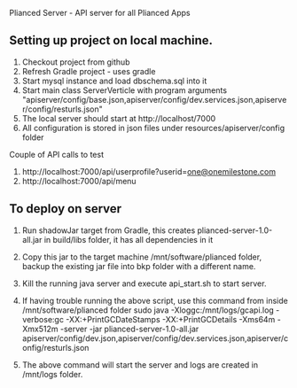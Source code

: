 Plianced Server - API server for all Plianced Apps

Setting up project on local machine.
------------------------------------

1. Checkout project from github
2. Refresh Gradle project - uses gradle
3. Start mysql instance and load dbschema.sql into it
3. Start main class ServerVerticle with program arguments "apiserver/config/base.json,apiserver/config/dev.services.json,apiserver/config/resturls.json"
4. The local server should start at http://localhost/7000
5. All configuration is stored in json files under resources/apiserver/config folder

Couple of API calls to test
1. http://localhost:7000/api/userprofile?userid=one@onemilestone.com
2. http://localhost:7000/api/menu

To deploy on server
------------------------------
1. Run shadowJar target from Gradle, this creates plianced-server-1.0-all.jar in build/libs folder, it has all dependencies in it
2. Copy this jar to the target machine /mnt/software/plianced folder, backup the existing jar file into bkp folder with a different name.
3. Kill the running java server and execute api_start.sh to start server.
4. If having trouble running the above script, use this command from inside /mnt/software/plianced folder
sudo java -Xloggc:/mnt/logs/gcapi.log -verbose:gc -XX:+PrintGCDateStamps -XX:+PrintGCDetails -Xms64m -Xmx512m -server -jar plianced-server-1.0-all.jar apiserver/config/dev.json,apiserver/config/dev.services.json,apiserver/config/resturls.json

5. The above command will start the server and logs are created in /mnt/logs folder.
